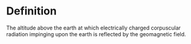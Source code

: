# Definition

The altitude above the earth at which electrically charged corpuscular
radiation impinging upon the earth is reflected by the geomagnetic
field.

